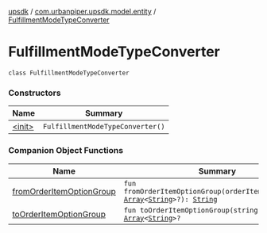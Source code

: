 [upsdk](../../index.md) / [com.urbanpiper.upsdk.model.entity](../index.md) / [FulfillmentModeTypeConverter](./index.md)

# FulfillmentModeTypeConverter

`class FulfillmentModeTypeConverter`

### Constructors

| Name | Summary |
|---|---|
| [&lt;init&gt;](-init-.md) | `FulfillmentModeTypeConverter()` |

### Companion Object Functions

| Name | Summary |
|---|---|
| [fromOrderItemOptionGroup](from-order-item-option-group.md) | `fun fromOrderItemOptionGroup(orderItemOptionGroup: `[`Array`](https://kotlinlang.org/api/latest/jvm/stdlib/kotlin/-array/index.html)`<`[`String`](https://kotlinlang.org/api/latest/jvm/stdlib/kotlin/-string/index.html)`>?): `[`String`](https://kotlinlang.org/api/latest/jvm/stdlib/kotlin/-string/index.html) |
| [toOrderItemOptionGroup](to-order-item-option-group.md) | `fun toOrderItemOptionGroup(string: `[`String`](https://kotlinlang.org/api/latest/jvm/stdlib/kotlin/-string/index.html)`?): `[`Array`](https://kotlinlang.org/api/latest/jvm/stdlib/kotlin/-array/index.html)`<`[`String`](https://kotlinlang.org/api/latest/jvm/stdlib/kotlin/-string/index.html)`>?` |
